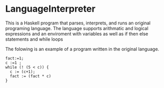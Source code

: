 # LanguageInterpreter
This is a Haskell program that parses, interprets, and runs an original programing language. The language supports arithmatic and logical expressions and an enviroment with variables as well as if then else statements and while loops


The folowing is an example of a program written in the original language.
```
fact:=1;
c :=1 ;
while (! (5 < c)) {
  c := (c+1);
  fact := (fact * c) 
}
```
